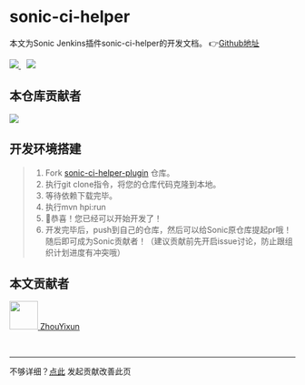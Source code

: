 # sonic-ci-helper
本文为Sonic Jenkins插件sonic-ci-helper的开发文档。 👉[Github地址](https://github.com/jenkinsci/sonic-ci-helper-plugin)

<a href="#">  
<img src="https://img.shields.io/github/stars/jenkinsci/sonic-ci-helper-plugin?style=social">
<img style="margin-left:10px" src="https://img.shields.io/github/forks/jenkinsci/sonic-ci-helper-plugin?style=social">
</a>

## 本仓库贡献者

<a href="https://github.com/jenkinsci/sonic-ci-helper-plugin/graphs/contributors">
  <img src="https://contrib.rocks/image?repo=jenkinsci/sonic-ci-helper-plugin" />
</a>

## 开发环境搭建

> 1. Fork [sonic-ci-helper-plugin](https://github.com/jenkinsci/sonic-ci-helper-plugin) 仓库。
> 2. 执行git clone指令，将您的仓库代码克隆到本地。
> 3. 等待依赖下载完毕。
> 4. 执行mvn hpi:run
> 5. 🎉恭喜！您已经可以开始开发了！
> 6. 开发完毕后，push到自己的仓库，然后可以给Sonic原仓库提起pr哦！随后即可成为Sonic贡献者！（建议贡献前先开启issue讨论，防止跟组织计划进度有冲突哦）

## 本文贡献者
<div class="cont">
<a href="https://github.com/ZhouYixun" target="_blank">
<img src="https://avatars.githubusercontent.com/u/56339314?v=4" width="50"/>
<span>ZhouYixun</span>
</a>
</div>


&nbsp;
&nbsp;
***
不够详细？[点此](https://github.com/SonicCloudOrg/sonic-offical-website/edit/main/src/markdown/sch/dev-sch.md) 发起贡献改善此页
